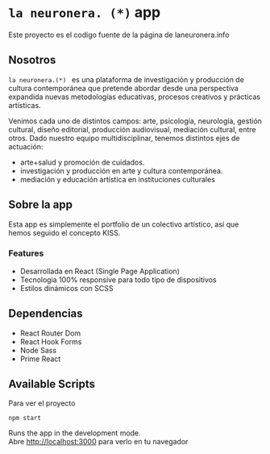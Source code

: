 # `la neuronera. (*)` app

Este proyecto es el codigo fuente de la página de laneuronera.info

## Nosotros

`la neuronera.(*) ` es una plataforma de investigación y producción de cultura contemporánea que pretende abordar desde una perspectiva expandida nuevas metodologías educativas, procesos creativos y prácticas artísticas.

Venimos cada uno de distintos campos: arte, psicología, neurología, gestión cultural, diseño editorial, producción audiovisual, mediación cultural, entre otros. Dado nuestro equipo multidisciplinar, tenemos distintos ejes de actuación:

- arte+salud y promoción de cuidados.
- investigación y producción en arte y cultura contemporánea.
- mediación y educación artística en instituciones culturales

## Sobre la app

Esta app es simplemente el portfolio de un colectivo artístico, así que hemos seguido el concepto KISS.

### Features

- Desarrollada en React (Single Page Application)
- Tecnologia 100% responsive para todo tipo de dispositivos
- Estilos dinámicos con SCSS

## Dependencias

- React Router Dom
- React Hook Forms
- Node Sass
- Prime React

## Available Scripts

Para ver el proyecto

`npm start`

Runs the app in the development mode.\
Abre [http://localhost:3000](http://localhost:3000) para verlo en tu navegador
